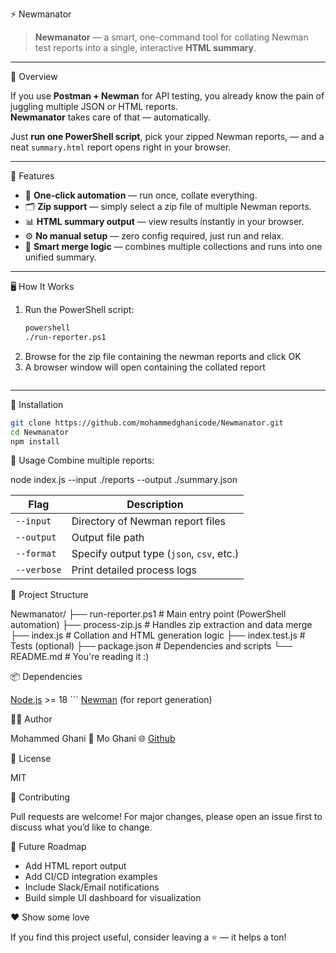 ⚡ Newmanator

> **Newmanator** — a smart, one-command tool for collating Newman test reports into a single, interactive **HTML summary**.

---

🧠 Overview

If you use **Postman + Newman** for API testing, you already know the pain of juggling multiple JSON or HTML reports.  
**Newmanator** takes care of that — automatically.

Just **run one PowerShell script**, pick your zipped Newman reports, — and a neat `summary.html` report opens right in your browser.

---

🚀 Features

- 🧩 **One-click automation** — run once, collate everything.
- 🗂️ **Zip support** — simply select a zip file of multiple Newman reports.
- 📊 **HTML summary output** — view results instantly in your browser.
- ⚙️ **No manual setup** — zero config required, just run and relax.
- 🧠 **Smart merge logic** — combines multiple collections and runs into one unified summary.

---

🖥️ How It Works

1. Run the PowerShell script:
   ```bash
   powershell
   ./run-reporter.ps1
   ```
2. Browse for the zip file containing the newman reports and click OK
3. A browser window will open containing the collated report
   ```

   ```

---

🧩 Installation

```bash
git clone https://github.com/mohammedghanicode/Newmanator.git
cd Newmanator
npm install
```

🧪 Usage
Combine multiple reports:

node index.js --input ./reports --output ./summary.json

| Flag        | Description                               |
| ----------- | ----------------------------------------- |
| `--input`   | Directory of Newman report files          |
| `--output`  | Output file path                          |
| `--format`  | Specify output type (`json`, `csv`, etc.) |
| `--verbose` | Print detailed process logs               |

🧰 Project Structure

Newmanator/
├── run-reporter.ps1 # Main entry point (PowerShell automation)
├── process-zip.js # Handles zip extraction and data merge
├── index.js # Collation and HTML generation logic
├── index.test.js # Tests (optional)
├── package.json # Dependencies and scripts
└── README.md # You're reading it :)

📦 Dependencies

[Node.js](https://nodejs.org/) >= 18 ```
[Newman](https://www.npmjs.com/package/newman) (for report generation)

🧑‍💻 Author

Mohammed Ghani
📧 Mo Ghani
🌐 [Github](https://github.com/mohammedghanicode)

🪪 License

MIT

💬 Contributing

Pull requests are welcome!
For major changes, please open an issue first to discuss what you’d like to change.

🌟 Future Roadmap

- Add HTML report output
- Add CI/CD integration examples
- Include Slack/Email notifications
- Build simple UI dashboard for visualization

❤️ Show some love

If you find this project useful, consider leaving a ⭐️ — it helps a ton!
